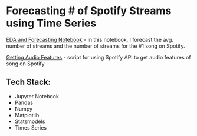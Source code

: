 # Forecasting # of Spotify Streams using Time Series

[EDA and Forecasting Notebook](https://github.com/maxgrossenbacher/kaggle_spotify/blob/master/src/Spotify_Time_Series.ipynb) - In this notebook, I forecast the avg. number of streams and the number of streams for the #1 song on Spotify.

[Getting Audio Features](https://github.com/maxgrossenbacher/kaggle_spotify/blob/master/src/spotify_data_collection.py) - script for using Spotify API to get audio features of song on Spotify  


## Tech Stack:
* Jupyter Notebook
* Pandas
* Numpy
* Matplotlib
* Statsmodels
* Times Series
